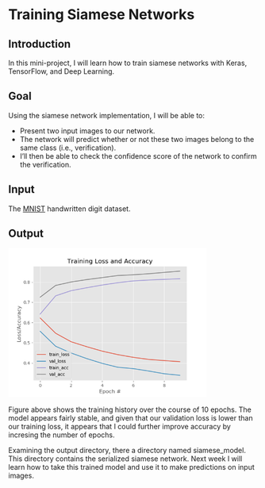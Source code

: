 # Training Siamese Networks

## Introduction

In this mini-project, I will learn how to train siamese networks with Keras, TensorFlow, and Deep Learning.

## Goal

Using the siamese network implementation, I will be able to:

- Present two input images to our network.
- The network will predict whether or not these two images belong to the same class (i.e., verification).
- I’ll then be able to check the confidence score of the network to confirm the verification.

## Input 

The [MNIST](http://yann.lecun.com/exdb/mnist/) handwritten digit dataset.

## Output

<img src="https://github.com/danield95/Siamese-Networks/blob/main/2.Training_Siamese_Networks/output/plot.png" width="400" height="300">

Figure above shows the training history over the course of 10 epochs. The model appears fairly stable, and given that our validation loss is lower than our training loss, it appears that I could further improve accuracy by incresing the number of epochs. 


Examining the output directory, there a directory named siamese_model.
This directory contains the serialized siamese network. Next week I will learn how to take this trained model and use it to make predictions on input images.
